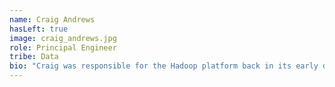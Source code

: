 ```yaml
---
name: Craig Andrews
hasLeft: true
image: craig_andrews.jpg
role: Principal Engineer
tribe: Data
bio: "Craig was responsible for the Hadoop platform back in its early days as we struggled with bash scripts gluing Hive queries together, and invented our Pidl Ruby DSL to resolve this problem."
---
```

